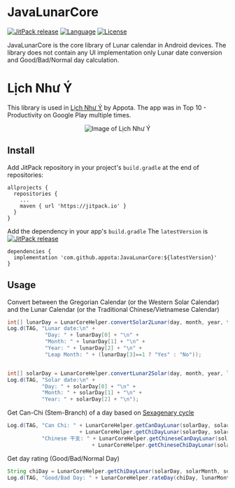 # JavaLunarCore 
[![JitPack release](https://img.shields.io/badge/JitPack-1.0.2-green.svg)](https://github.com/appota/JavaLunarCore/releases/)
[![Language](https://img.shields.io/badge/language-java-orange.svg)](https://developer.android.com/guide/)
[![License](https://img.shields.io/badge/license-MIT-blue.svg)](https://github.com/appota/JavaLunarCore/blob/master/LICENSE)

JavaLunarCore is the core library of Lunar calendar in Android devices. The library does not contain any UI implementation only Lunar date conversion and Good/Bad/Normal day calculation.

# Lịch Như Ý
This library is used in [Lịch
 Như Ý](https://play.google.com/store/apps/details?id=com.material.lichnhuy) by Appota. The app was in Top 10 - Productivity on Google Play multiple times.
 
  <p align="center"> 
    <img src="https://lh3.ggpht.com/OJqe8eU5repOIZZ-fVpT1pqPlYlaUi_mwvqNRWINKUZLyu1dvI2wEbzbFMuEqioEwPU=w1280-h665-rw" alt="Image of Lịch Như Ý">
 </p>
 

 
## Install
 
Add JitPack repository in your project's `build.gradle` at the end of repositories:

```
allprojects {
  repositories {
    ...
    maven { url 'https://jitpack.io' }
  }
}
```

Add the dependency in your app's `build.gradle`
The `latestVersion` is  [![JitPack release](https://img.shields.io/badge/JitPack-1.0.2-green.svg)](https://github.com/appota/JavaLunarCore/releases/)
```
dependencies {
  implementation 'com.github.appota:JavaLunarCore:${latestVersion}'
}
```

## Usage

Convert between the Gregorian Calendar (or the Western Solar Calendar) and the Lunar Calendar (or the Traditional Chinese/Vietnamese Calendar)

```java
int[] lunarDay = LunarCoreHelper.convertSolar2Lunar(day, month, year, timeZone);
Log.d(TAG, "Lunar date:\n" +
            "Day: " + lunarDay[0] + "\n" +
            "Month: " + lunarDay[1] + "\n" +
            "Year: " + lunarDay[2] + "\n" +
            "Leap Month: " + (lunarDay[3]==1 ? "Yes" : "No"));


int[] solarDay = LunarCoreHelper.convertLunar2Solar(day, month, year, lunarLeapMonth, timeZone);
Log.d(TAG, "Solar date:\n" +
           "Day: " + solarDay[0] + "\n" +
           "Month: " + solarDay[1] + "\n" +
           "Year: " + solarDay[2] + "\n");
```


Get Can-Chi (Stem-Branch) of a day based on [Sexagenary cycle](https://en.wikipedia.org/wiki/Sexagenary_cycle)

```java
Log.d(TAG, "Can Chi: " + LunarCoreHelper.getCanDayLunar(solarDay, solarMonth, solarYear) + " " 
                       + LunarCoreHelper.getChiDayLunar(solarDay, solarMonth, solarYear) + "\n" +
           "Chinese 干支: " + LunarCoreHelper.getChineseCanDayLunar(solarDay, solarMonth, solarYear) 
                           + LunarCoreHelper.getChineseChiDayLunar(solarDay, solarMonth, solarYear));
```


Get day rating (Good/Bad/Normal Day)

```java
String chiDay = LunarCoreHelper.getChiDayLunar(solarDay, solarMonth, solarYear);
Log.d(TAG, "Good/Bad Day: " + LunarCoreHelper.rateDay(chiDay, lunarMonth));
```
